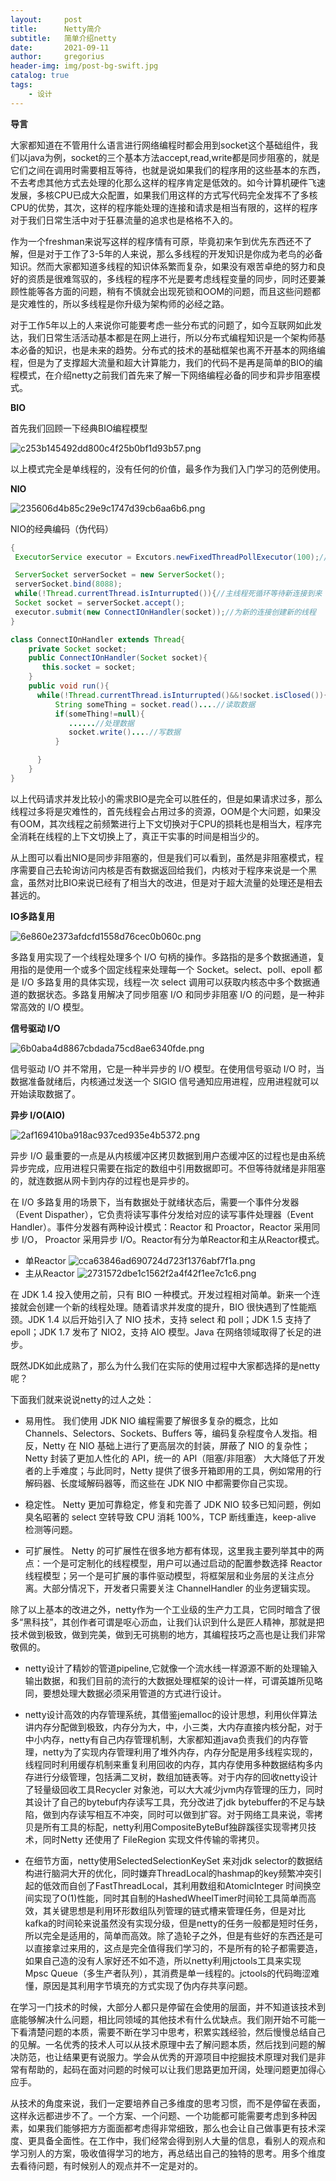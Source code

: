 ```yaml
---
layout:     post
title:      Netty简介
subtitle:   简单介绍netty
date:       2021-09-11
author:     gregorius
header-img: img/post-bg-swift.jpg
catalog: true
tags:
    - 设计
---
```


**导言**

大家都知道在不管用什么语言进行网络编程时都会用到socket这个基础组件，我们以java为例，socket的三个基本方法accept,read,write都是同步阻塞的，就是它们之间在调用时需要相互等待，也就是说如果我们的程序用的这些基本的东西，不去考虑其他方式去处理的化那么这样的程序肯定是低效的。如今计算机硬件飞速发展，多核CPU已成大众配置，如果我们用这样的方式写代码完全发挥不了多核CPU的优势，其次，这样的程序能处理的连接和请求是相当有限的，这样的程序对于我们日常生活中对于狂暴流量的追求也是格格不入的。

作为一个freshman来说写这样的程序情有可原，毕竟初来乍到优先东西还不了解，但是对于工作了3-5年的人来说，那么多线程的开发知识是你成为老鸟的必备知识。然而大家都知道多线程的知识体系繁而复杂，如果没有艰苦卓绝的努力和良好的资质是很难驾驭的，多线程的程序不光是要考虑线程变量的同步，同时还要兼顾性能等各方面的问题，稍有不慎就会出现死锁和OOM的问题，而且这些问题都是灾难性的，所以多线程是你升级为架构师的必经之路。

对于工作5年以上的人来说你可能要考虑一些分布式的问题了，如今互联网如此发达，我们日常生活活动基本都是在网上进行，所以分布式编程知识是一个架构师基本必备的知识，也是未来的趋势。分布式的技术的基础框架也离不开基本的网络编程，但是为了支撑超大流量和超大计算能力，我们的代码不是再是简单的BIO的编程模式，在介绍netty之前我们首先来了解一下网络编程必备的同步和异步阻塞模式。

**BIO**

首先我们回顾一下经典BIO编程模型

![c253b145492dd800c4f25b0bf1d93b57.png](https://www.gpic.xyz/images/2021/09/11/c253b145492dd800c4f25b0bf1d93b57.png)

以上模式完全是单线程的，没有任何的价值，最多作为我们入门学习的范例使用。


**NIO**

![235606d4b85c29e9c1747d39cb6aa6b6.png](https://www.gpic.xyz/images/2021/09/11/235606d4b85c29e9c1747d39cb6aa6b6.png)


NIO的经典编码（伪代码）
``` java
{
 ExecutorService executor = Excutors.newFixedThreadPollExecutor(100);//线程池

 ServerSocket serverSocket = new ServerSocket();
 serverSocket.bind(8088);
 while(!Thread.currentThread.isInturrupted()){//主线程死循环等待新连接到来
 Socket socket = serverSocket.accept();
 executor.submit(new ConnectIOnHandler(socket));//为新的连接创建新的线程
}

class ConnectIOnHandler extends Thread{
    private Socket socket;
    public ConnectIOnHandler(Socket socket){
       this.socket = socket;
    }
    public void run(){
      while(!Thread.currentThread.isInturrupted()&&!socket.isClosed()){死循环处理读写事件
          String someThing = socket.read()....//读取数据
          if(someThing!=null){
             ......//处理数据
             socket.write()....//写数据
          }

      }
    }
}
``` 

以上代码请求并发比较小的需求BIO是完全可以胜任的，但是如果请求过多，那么线程过多将是灾难性的，首先线程会占用过多的资源，OOM是个大问题，如果没有OOM，其次线程之前频繁进行上下文切换对于CPU的损耗也是相当大，程序完全消耗在线程的上下文切换上了，真正干实事的时间是相当少的。

从上图可以看出NIO是同步非阻塞的，但是我们可以看到，虽然是非阻塞模式，程序需要自己去轮询访问内核是否有数据返回给我们，内核对于程序来说是一个黑盒，虽然对比BIO来说已经有了相当大的改进，但是对于超大流量的处理还是相去甚远的。

**IO多路复用**

![6e860e2373afdcfd1558d76cec0b060c.png](https://www.gpic.xyz/images/2021/09/11/6e860e2373afdcfd1558d76cec0b060c.png)

多路复用实现了一个线程处理多个 I/O 句柄的操作。多路指的是多个数据通道，复用指的是使用一个或多个固定线程来处理每一个 Socket。select、poll、epoll 都是 I/O 多路复用的具体实现，线程一次 select 调用可以获取内核态中多个数据通道的数据状态。多路复用解决了同步阻塞 I/O 和同步非阻塞 I/O 的问题，是一种非常高效的 I/O 模型。

**信号驱动 I/O**

![6b0aba4d8867cbdada75cd8ae6340fde.png](https://www.gpic.xyz/images/2021/09/11/6b0aba4d8867cbdada75cd8ae6340fde.png)

信号驱动 I/O 并不常用，它是一种半异步的 I/O 模型。在使用信号驱动 I/O 时，当数据准备就绪后，内核通过发送一个 SIGIO 信号通知应用进程，应用进程就可以开始读取数据了。

**异步 I/O(AIO)**

![2af169410ba918ac937ced935e4b5372.png](https://www.gpic.xyz/images/2021/09/11/2af169410ba918ac937ced935e4b5372.png)

异步 I/O 最重要的一点是从内核缓冲区拷贝数据到用户态缓冲区的过程也是由系统异步完成，应用进程只需要在指定的数组中引用数据即可。不但等待就绪是非阻塞的，就连数据从网卡到内存的过程也是异步的。

在 I/O 多路复用的场景下，当有数据处于就绪状态后，需要一个事件分发器（Event Dispather），它负责将读写事件分发给对应的读写事件处理器（Event Handler）。事件分发器有两种设计模式：Reactor 和 Proactor，Reactor 采用同步 I/O， Proactor 采用异步 I/O。Reactor有分为单Reactor和主从Reactor模式。

- 单Reactor
![cca63846ad690724d723f1376abf7f1a.png](https://www.gpic.xyz/images/2021/09/11/cca63846ad690724d723f1376abf7f1a.png)
- 主从Reactor
![2731572dbe1c1562f2a4f42f1ee7c1c6.png](https://www.gpic.xyz/images/2021/09/11/2731572dbe1c1562f2a4f42f1ee7c1c6.png)

在 JDK 1.4 投入使用之前，只有 BIO 一种模式。开发过程相对简单。新来一个连接就会创建一个新的线程处理。随着请求并发度的提升，BIO 很快遇到了性能瓶颈。JDK 1.4 以后开始引入了 NIO 技术，支持 select 和 poll；JDK 1.5 支持了 epoll；JDK 1.7 发布了 NIO2，支持 AIO 模型。Java 在网络领域取得了长足的进步。

既然JDK如此成熟了，那么为什么我们在实际的使用过程中大家都选择的是netty呢？

下面我们就来说说netty的过人之处：

- 易用性。 我们使用 JDK NIO 编程需要了解很多复杂的概念，比如 Channels、Selectors、Sockets、Buffers 等，编码复杂程度令人发指。相反，Netty 在 NIO 基础上进行了更高层次的封装，屏蔽了 NIO 的复杂性；Netty 封装了更加人性化的 API，统一的 API（阻塞/非阻塞） 大大降低了开发者的上手难度；与此同时，Netty 提供了很多开箱即用的工具，例如常用的行解码器、长度域解码器等，而这些在 JDK NIO 中都需要你自己实现。

- 稳定性。 Netty 更加可靠稳定，修复和完善了 JDK NIO 较多已知问题，例如臭名昭著的 select 空转导致 CPU 消耗 100%，TCP 断线重连，keep-alive 检测等问题。

- 可扩展性。 Netty 的可扩展性在很多地方都有体现，这里我主要列举其中的两点：一个是可定制化的线程模型，用户可以通过启动的配置参数选择 Reactor 线程模型；另一个是可扩展的事件驱动模型，将框架层和业务层的关注点分离。大部分情况下，开发者只需要关注 ChannelHandler 的业务逻辑实现。

除了以上基本的改进之外，netty作为一个工业级的生产力工具，它同时暗含了很多“黑科技”，其创作者可谓是呕心沥血，让我们认识到什么是匠人精神，那就是把技术做到极致，做到完美，做到无可挑剔的地方，其编程技巧之高也是让我们非常敬佩的。

- netty设计了精妙的管道pipeline,它就像一个流水线一样源源不断的处理输入输出数据，和我们目前的流行的大数据处理框架的设计一样，可谓英雄所见略同，要想处理大数据必须采用管道的方式进行设计。

- netty设计高效的内存管理系统，其借鉴jemalloc的设计思想，利用伙伴算法讲内存分配做到极致，内存分为大，中，小三类，大内存直接内核分配，对于中小内存，netty有自己内存管理机制，大家都知道java负责我们的内存管理，netty为了实现内存管理利用了堆外内存，内存分配是用多线程实现的，线程同时利用缓存机制来重复利用回收的内存，其内存使用多种数据结构多内存进行分级管理，包括满二叉树，数组加链表等。对于内存的回收netty设计了轻量级回收工具Recycler 对象池，可以大大减少jvm内存管理的压力，同时其设计了自己的bytebuf内存读写工具，充分改进了jdk bytebuffer的不足与缺陷，做到内存读写相互不冲突，同时可以做到扩容。对于网络工具来说，零拷贝是所有工具的标配，netty利用CompositeByteBuf独辟蹊径实现零拷贝技术，同时Netty 还使用了 FileRegion 实现文件传输的零拷贝。

- 在细节方面，netty使用SelectedSelectionKeySet 来对jdk selector的数据结构进行脑洞大开的优化，同时嫌弃ThreadLocal的hashmap的key频繁冲突引起的低效而自创了FastThreadLocal，其利用数组和AtomicInteger 时间换空间实现了O(1)性能，同时其自制的HashedWheelTimer时间轮工具简单而高效，其关键思想是利用环形数组队列管理的链式槽来管理任务，但是对比kafka的时间轮来说虽然没有实现分级，但是netty的任务一般都是短时任务，所以完全是适用的，简单而高效。除了造轮子之外，但是有些好的东西还是可以直接拿过来用的，这点是完全值得我们学习的，不是所有的轮子都需要造，如果自己造的没有人家好还不如不造，所以netty利用jctools工具来实现 Mpsc Queue（多生产者队列），其消费是单一线程的。jctools的代码晦涩难懂，原因是其利用字节填充的方式实现了伪内存共享问题。

在学习一门技术的时候，大部分人都只是停留在会使用的层面，并不知道该技术到底能够解决什么问题，相比同领域的其他技术有什么优缺点。我们刚开始不可能一下看清楚问题的本质，需要不断在学习中思考，积累实践经验，然后慢慢总结自己的见解。一名优秀的技术人可以从技术原理中去了解问题本质，然后找到问题的解决防范，也让结果更有说服力。学会从优秀的开源项目中挖掘技术原理对我们是非常有帮助的，起码在面对问题的时候可以让我们思路更加开阔，处理问题更加得心应手。

从技术的角度来说，我们一定要培养自己多维度的思考习惯，而不是停留在表面，这样永远都进步不了。一个方案、一个问题、一个功能都可能需要考虑到多种因素，如果我们能够把方方面面都考虑得非常细致，那么也会让自己做事更有技术深度、更具备全面性。在工作中，我们经常会得到别人大量的信息，看别人的观点和学习别人的方案，吸收值得学习的地方，再总结出自己的独特的思考。用多个维度去看待问题，有时候别人的观点并不一定是对的。


